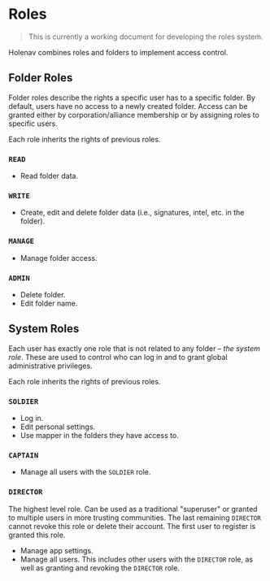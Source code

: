 # Roles

> This is currently a working document for developing the roles system.

Holenav combines roles and folders to implement access control.

## Folder Roles

Folder roles describe the rights a specific user has to a specific folder. By default, users have no access to a newly created folder. Access can be granted either by corporation/alliance membership or by assigning roles to specific users.

Each role inherits the rights of previous roles.

### `READ`

- Read folder data.

### `WRITE`

- Create, edit and delete folder data (i.e., signatures, intel, etc. in the folder).

### `MANAGE`

- Manage folder access.

### `ADMIN`

- Delete folder.
- Edit folder name.

## System Roles

Each user has exactly one role that is not related to any folder – _the system role_. These are used to control who can log in and to grant global administrative privileges.

Each role inherits the rights of previous roles.

### `SOLDIER`

- Log in.
- Edit personal settings.
- Use mapper in the folders they have access to.

### `CAPTAIN`

- Manage all users with the `SOLDIER` role.

### `DIRECTOR`

The highest level role. Can be used as a traditional "superuser" or granted to multiple users in more trusting communities. The last remaining `DIRECTOR` cannot revoke this role or delete their account. The first user to register is granted this role.

- Manage app settings.
- Manage all users. This includes other users with the `DIRECTOR` role, as well as granting and revoking the `DIRECTOR` role.
